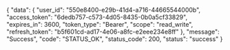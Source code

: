 {
"data": {
"user_id": "550e8400-e29b-41d4-a716-44665544000b",
"access_token": "6dedb757-c573-4d05-8435-0b0a5cf33829",
"expires_in": 3600,
"token_type": "Bearer",
"scope": "read_write",
"refresh_token": "b5f601cd-ad17-4e06-a8fc-e2eee234e8ff"
},
"message": "Success",
"code": "STATUS_OK",
"status_code": 200,
"status": "success"
}